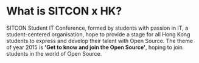 What is SITCON x HK?
====================
SITCON Student IT Conference, formed by students with passion in IT,
a student-centered organisation, hope to provide a stage for all Hong Kong
students to express and develop their talent with Open Source.
The theme of year 2015 is
**'Get to know and join the Open Source'**,
hoping to join students in the world of Open Source.